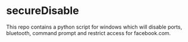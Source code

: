# secureDisable

This repo contains a python script for windows which will disable ports, bluetooth, command prompt and restrict access for facebook.com.
